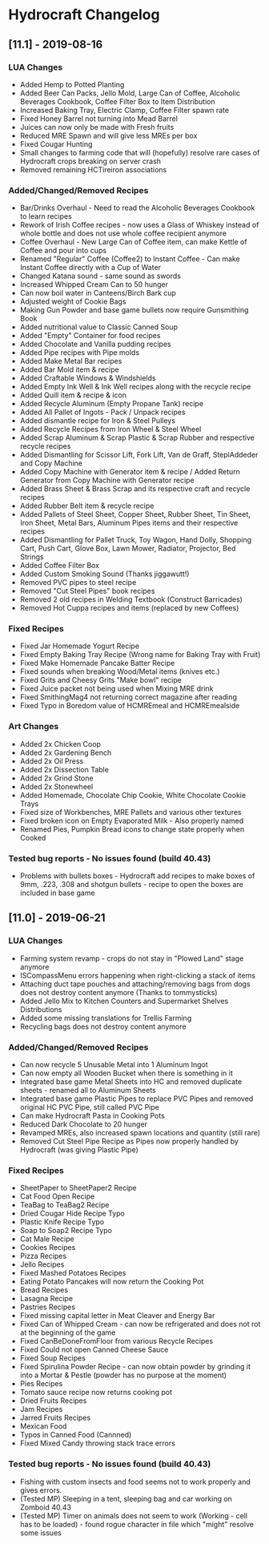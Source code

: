 # Hydrocraft Changelog

## [11.1] - 2019-08-16
### LUA Changes
- Added Hemp to Potted Planting
- Added Beer Can Packs, Jello Mold, Large Can of Coffee, Alcoholic Beverages Cookbook, Coffee Filter Box to Item Distribution
- Increased Baking Tray, Electric Clamp, Coffee Filter spawn rate
- Fixed Honey Barrel not turning into Mead Barrel
- Juices can now only be made with Fresh fruits
- Reduced MRE Spawn and will give less MREs per box
- Fixed Cougar Hunting
- Small changes to farming code that will (hopefully) resolve rare cases of Hydrocraft crops breaking on server crash
- Removed remaining HCTireiron associations

### Added/Changed/Removed Recipes
- Bar/Drinks Overhaul - Need to read the Alcoholic Beverages Cookbook to learn recipes
- Rework of Irish Coffee recipes - now uses a Glass of Whiskey instead of whole bottle and does not use whole coffee recipient anymore
- Coffee Overhaul - New Large Can of Coffee item, can make Kettle of Coffee and pour into cups
- Renamed "Regular" Coffee (Coffee2) to Instant Coffee - Can make Instant Coffee directly with a Cup of Water
- Changed Katana sound - same sound as swords
- Increased Whipped Cream Can to 50 hunger
- Can now boil water in Canteens/Birch Bark cup
- Adjusted weight of Cookie Bags
- Making Gun Powder and base game bullets now require Gunsmithing Book
- Added nutritional value to Classic Canned Soup
- Added "Empty" Container for food recipes
- Added Chocolate and Vanilla pudding recipes
- Added Pipe recipes with Pipe molds
- Added Make Metal Bar recipes
- Added Bar Mold item & recipe
- Added Craftable Windows & Windshields
- Added Empty Ink Well & Ink Well recipes along with the recycle recipe
- Added Quill item & recipe & icon
- Added Recycle Aluminum (Empty Propane Tank) recipe
- Added All Pallet of Ingots - Pack / Unpack recipes
- Added dismantle recipe for Iron & Steel Pulleys
- Added Recycle Recipes from Iron Wheel & Steel Wheel
- Added Scrap Aluminum & Scrap Plastic & Scrap Rubber and respective recycle recipes
- Added Dismantling for Scissor Lift, Fork Lift, Van de Graff, SteplAddeder and Copy Machine
- Added Copy Machine with Generator item & recipe / Added Return Generator from Copy Machine with Generator recipe
- Added Brass Sheet & Brass Scrap and its respective craft and recycle recipes
- Added Rubber Belt item & recycle recipe
- Added Pallets of Steel Sheet, Copper Sheet, Rubber Sheet, Tin Sheet, Iron Sheet, Metal Bars, Aluminum Pipes items and their respective recipes
- Added Dismantling for Pallet Truck, Toy Wagon, Hand Dolly, Shopping Cart, Push Cart, Glove Box, Lawn Mower, Radiator, Projector, Bed Strings
- Added Coffee Filter Box
- Added Custom Smoking Sound (Thanks jiggawutt!)
- Removed PVC pipes to steel recipe
- Removed "Cut Steel Pipes" book recipes
- Removed 2 old recipes in Welding Textbook (Construct Barricades)
- Removed Hot Cuppa recipes and items (replaced by new Coffees)

### Fixed Recipes
- Fixed Jar Homemade Yogurt Recipe
- Fixed Empty Baking Tray Recipe (Wrong name for Baking Tray with Fruit)
- Fixed Make Homemade Pancake Batter Recipe
- Fixed sounds when breaking Wood/Metal items (knives etc.)
- Fixed Grits and Cheesy Grits "Make bowl" recipe
- Fixed Juice packet not being used when Mixing MRE drink
- Fixed SmithingMag4 not returning correct magazine after reading
- Fixed Typo in Boredom value of HCMREmeal and HCMREmealside

### Art Changes
- Added 2x Chicken Coop
- Added 2x Gardening Bench
- Added 2x Oil Press
- Added 2x Dissection Table 
- Added 2x Grind Stone
- Added 2x Stonewheel
- Added Homemade, Chocolate Chip Cookie, White Chocolate Cookie Trays
- Fixed size of Workbenches, MRE Pallets and various other textures
- Fixed broken icon on Empty Evaporated Milk - Also properly named
- Renamed Pies, Pumpkin Bread icons to change state properly when Cooked

### Tested bug reports - No issues found (build 40.43)
- Problems with bullets boxes - Hydrocraft add recipes to make boxes of 9mm, .223, .308 and shotgun bullets - recipe to open the boxes are included in base game

## [11.0] - 2019-06-21
### LUA Changes
- Farming system revamp - crops do not stay in "Plowed Land" stage anymore
- ISCompassMenu errors happening when right-clicking a stack of items
- Attaching duct tape pouches and attaching/removing bags from dogs does not destroy content anymore (Thanks to tommysticks)
- Added Jello Mix to Kitchen Counters and Supermarket Shelves Distributions
- Added some missing translations for Trellis Farming
- Recycling bags does not destroy content anymore

### Added/Changed/Removed Recipes
- Can now recycle 5 Unusable Metal into 1 Aluminum Ingot
- Can now empty all Wooden Bucket when there is something in it
- Integrated base game Metal Sheets into HC and removed duplicate sheets - renamed all to Aluminum Sheets
- Integrated base game Plastic Pipes to replace PVC Pipes and removed original HC PVC Pipe, still called PVC Pipe
- Can make Hydrocraft Pasta in Cooking Pots
- Reduced Dark Chocolate to 20 hunger
- Revamped MREs, also increased spawn locations and quantity (still rare)
- Removed Cut Steel Pipe Recipe as Pipes now properly handled by Hydrocraft (was giving Plastic Pipe)

### Fixed Recipes
- SheetPaper to SheetPaper2 Recipe
- Cat Food Open Recipe
- TeaBag to TeaBag2 Recipe
- Dried Cougar Hide Recipe Typo
- Plastic Knife Recipe Typo
- Soap to Soap2 Recipe Typo
- Cat Male Recipe
- Cookies Recipes
- Pizza Recipes
- Jello Recipes
- Fixed Mashed Potatoes Recipes
- Eating Potato Pancakes will now return the Cooking Pot
- Bread Recipes
- Lasagna Recipe
- Pastries Recipes
- Fixed missing capital letter in Meat Cleaver and Energy Bar
- Fixed Can of Whipped Cream - can now be refrigerated and does not rot at the beginning of the game
- Fixed CanBeDoneFromFloor from various Recycle Recipes
- Fixed Could not open Canned Cheese Sauce
- Fixed Soup Recipes
- Fixed Spirulina Powder Recipe - can now obtain powder by grinding it into a Mortar & Pestle (powder has no purpose at the moment)
- Pies Recipes
- Tomato sauce recipe now returns cooking pot
- Dried Fruits Recipes
- Jam Recipes
- Jarred Fruits Recipes
- Mexican Food
- Typos in Canned Food (Cannned)
- Fixed Mixed Candy throwing stack trace errors

### Tested bug reports - No issues found (build 40.43)
- Fishing with custom insects and food seems not to work properly and gives errors.
- (Tested MP) Sleeping in a tent, sleeping bag and car working on Zomboid 40.43
- (Tested MP) Timer on animals does not seem to work (Working - cell has to be loaded) - found rogue character in file which "might" resolve some issues
